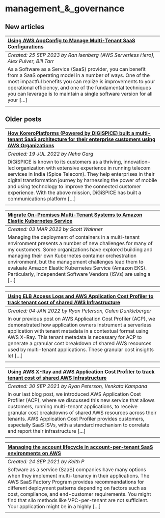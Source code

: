 # management_&_governance

## New articles

| [Using AWS AppConfig to Manage Multi-Tenant SaaS Configurations](https://aws.amazon.com/blogs/mt/using-aws-appconfig-to-manage-multi-tenant-saas-configurations/) |
|:----------|
| *Created: 25 SEP 2023 by Ran Isenberg (AWS Serverless Hero), Alex Pulver, Bill Tarr* | 
| As a Software as a Service (SaaS) provider, you can benefit from a SaaS operating model in a number of ways. One of the most impactful benefits you can realize is improvements to your operational efficiency, and one of the fundamental techniques you can leverage is to maintain a single software version for all your […] | 
|  | 

## Older posts
| [How KoreroPlatforms (Powered by DiGiSPICE) built a multi-tenant SaaS architecture for their enterprise customers using AWS Organizations](https://aws.amazon.com/blogs/mt/how-digispice-built-a-multi-tenant-saas-architecture-for-their-enterprise-customers-using-aws-organizations/) |
|:----------|
| *Created: 19 JUL 2022 by Neha Garg* | 
| DiGiSPICE is known to its customers as a thriving, innovation-led organization with extensive experience in running telecom services in India (Spice Telecom). They help enterprises in their digital transformation journey by harnessing the power of mobile and using technology to improve the connected customer experience. With the above mission, DiGiSPICE has built a communications platform […] | 
|  | 

| [Migrate On-Premises Multi-Tenant Systems to Amazon Elastic Kubernetes Service](https://aws.amazon.com/blogs/mt/migrate-on-premises-multi-tenant-systems-to-amazon-elastic-kubernetes-service/) |
|:----------|
| *Created: 03 MAR 2022 by Scott Wainner* | 
| Managing the deployment of containers in a multi-tenant environment presents a number of new challenges for many of my customers. Some organizations have explored building and managing their own Kubernetes container orchestration environment, but the management challenges lead them to evaluate Amazon Elastic Kubernetes Service (Amazon EKS). Particularly, Independent Software Vendors (ISVs) are using a […] | 
|  | 

| [Using ELB Access Logs and AWS Application Cost Profiler to track tenant cost of shared AWS Infrastructure](https://aws.amazon.com/blogs/mt/elb-access-logs-and-aws-application-cost-profiler-track-tenant-cost-of-shared-aws-infrastructure/) |
|:----------|
| *Created: 04 JAN 2022 by Ryan Peterson, Galen Dunkleberger* | 
| In our previous post on AWS Application Cost Profiler (ACP), we demonstrated how application owners instrument a serverless application with tenant metadata in a contextual format using AWS X-Ray. This tenant metadata is necessary for ACP to generate a granular cost breakdown of shared AWS resources used by multi-tenant applications. These granular cost insights let […] | 
|  | 

| [Using AWS X-Ray and AWS Application Cost Profiler to track tenant cost of shared AWS Infrastructure](https://aws.amazon.com/blogs/mt/using-aws-x-ray-and-aws-application-cost-profiler-to-track-tenant-cost-of-shared-aws-infrastructure/) |
|:----------|
| *Created: 30 SEP 2021 by Ryan Peterson, Venkata Kampana* | 
| In our last blog post, we introduced AWS Application Cost Profiler (ACP), where we discussed this new service that allows customers, running multi-tenant applications, to receive granular cost breakdowns of shared AWS resources across their tenants. AWS Application Cost Profiler provides customers, especially SaaS ISVs, with a standard mechanism to correlate and report their infrastructure […] | 
|  | 

| [Managing the account lifecycle in account-per-tenant SaaS environments on AWS](https://aws.amazon.com/blogs/mt/managing-the-account-lifecycle-in-account-per-tenant-saas-environments-on-aws/) |
|:----------|
| *Created: 24 SEP 2021 by Keith P* | 
| Software as a service (SaaS) companies have many options when they implement multi-tenancy in their applications. The AWS SaaS Factory Program provides recommendations for different deployment patterns depending on factors such as cost, compliance, and end-customer requirements. You might find that silo methods like VPC-per-tenant are not sufficient. Your application might be in a highly […] | 
|  | 

